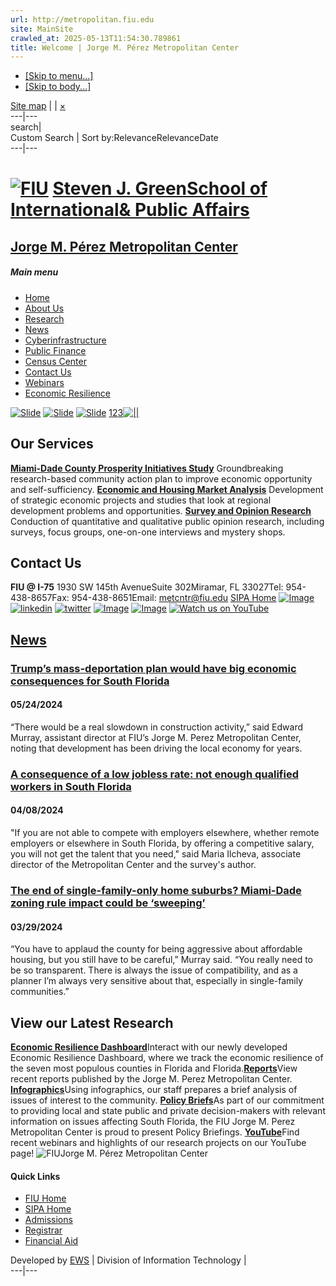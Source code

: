 ```yaml
---
url: http://metropolitan.fiu.edu
site: MainSite
crawled_at: 2025-05-13T11:54:30.789861
title: Welcome | Jorge M. Pérez Metropolitan Center
---
```


  * [[Skip to menu...]](http://metropolitan.fiu.edu/#menu)
  * [[Skip to body...]](http://metropolitan.fiu.edu/#content)


[Site map](http://metropolitan.fiu.edu/sitemap/)
| | [×](javascript:void\(0\) "Clear search box")  
---|---  
search|   
Custom Search
| Sort by:RelevanceRelevanceDate  
---|---  
# [![FIU](http://cstatic.fiu.edu/fiulogo)](http://www.fiu.edu "Go to FIU Home") [Steven J. GreenSchool of International& Public Affairs](http://sipa.fiu.edu "Go to Steven J. Green School of International & Public Affairs Home")
## [Jorge M. Pérez Metropolitan Center](http://metropolitan.fiu.edu/ "Go home")
##### Main menu
  * [Home](http://metropolitan.fiu.edu/)
  * [About Us](http://metropolitan.fiu.edu/about/)
  * [Research](http://metropolitan.fiu.edu/research/)
  * [News](http://metropolitan.fiu.edu/news/)
  * [Cyberinfrastructure](http://metropolitan.fiu.edu/cyberinfrastructure/)
  * [Public Finance](http://metropolitan.fiu.edu/publicfinance/)
  * [Census Center](http://metropolitan.fiu.edu/census-center/)
  * [Contact Us](http://metropolitan.fiu.edu/contact-us-1/)
  * [Webinars](http://metropolitan.fiu.edu/webinars/)
  * [Economic Resilience](http://metropolitan.fiu.edu/economic-resilience-dashboard/)


[![Slide](http://metropolitan.fiu.edu/inc.l/slide-1/slide.png)](http://metropolitan.fiu.edu/economic-resilience-dashboard)
[![Slide](http://metropolitan.fiu.edu/inc.l/slide-4/slide.png)](http://metropolitan.fiu.edu/about)
[![Slide](http://metropolitan.fiu.edu/inc.l/slide/slide.png)](http://metropolitan.fiu.edu/research/periodic-publications/)
[1](http://metropolitan.fiu.edu/ "Jump to this slide")[2](http://metropolitan.fiu.edu/ "Jump to this slide")[3](http://metropolitan.fiu.edu/ "Jump to this slide")[![||](http://cstatic.fiu.edu/pause)](http://metropolitan.fiu.edu/)
## Our Services
[**Miami-Dade County Prosperity Initiatives Study**](http://metropolitan.fiu.edu/research/services/economic-and-housing-market-analysis/) Groundbreaking research-based community action plan to improve economic opportunity and self-sufficiency.
[**Economic and Housing Market Analysis**](http://metropolitan.fiu.edu/research/services/economic-and-housing-market-analysis/) Development of strategic economic projects and studies that look at regional development problems and opportunities.
[**Survey and Opinion Research**](http://metropolitan.fiu.edu/research/services/survey-and-opinion-research/) Conduction of quantitative and qualitative public opinion research, including surveys, focus groups, one-on-one interviews and mystery shops.
## Contact Us
**FIU @ I-75** 1930 SW 145th AvenueSuite 302Miramar, FL 33027Tel: 954-438-8657Fax: 954-438-8651Email: metcntr@fiu.edu
[ SIPA Home](http://international.fiu.edu)
[ ![Image](http://metropolitan.fiu.edu/inc.l/facebook.png)](https://www.facebook.com/FIUMetroCenter) [ ![ linkedin](http://metropolitan.fiu.edu/inc.l/linkedin.png)](https://www.linkedin.com/company/the-metropolitan-center-fiu/) [ ![ twitter](http://metropolitan.fiu.edu/inc.l/twitter.png)](https://twitter.com/FIUMetroCenter) [![Image](http://metropolitan.fiu.edu/inc.l/instagram_opt-1.png)](https://www.instagram.com/fiumetrocenter/) [ ![Image](http://metropolitan.fiu.edu/inc.l/copy-of-untitled-2.png)](http://eepurl.com/dH-NDH)
[![Watch us on YouTube](http://cstatic.fiu.edu/youtube)](https://www.youtube.com/channel/UC99ZUuIx-SnNeTByzq87Opg)
## [News](http://metropolitan.fiu.edu/news/)
### [Trump’s mass-deportation plan would have big economic consequences for South Florida](https://www.miamiherald.com/news/politics-government/article288725615.html)
#### 05/24/2024
“There would be a real slowdown in construction activity,” said Edward Murray, assistant director at FIU’s Jorge M. Perez Metropolitan Center, noting that development has been driving the local economy for years.
### [A consequence of a low jobless rate: not enough qualified workers in South Florida](https://www.wlrn.org/business/2024-04-08/south-florida-unemployment-jobless-hiring-wages-qualifications)
#### 04/08/2024
"If you are not able to compete with employers elsewhere, whether remote employers or elsewhere in South Florida, by offering a competitive salary, you will not get the talent that you need," said Maria Ilcheva, associate director of the Metropolitan Center and the survey's author.
### [The end of single-family-only home suburbs? Miami-Dade zoning rule impact could be ‘sweeping’](https://www.miamiherald.com/news/local/community/miami-dade/article285811976.html#storylink=cpy)
#### 03/29/2024
“You have to applaud the county for being aggressive about affordable housing, but you still have to be careful,” Murray said. “You really need to be so transparent. There is always the issue of compatibility, and as a planner I’m always very sensitive about that, especially in single-family communities.”
## View our Latest Research
[**Economic Resilience Dashboard**](https://public.tableau.com/views/JPMCResilienceDashboard5_17/MainPage?:language=en-US&:sid=&:display_count=n&:origin=viz_share_link)Interact with our newly developed Economic Resilience Dashboard, where we track the economic resilience of the seven most populous counties in Florida and Florida.[**Reports**](http://metropolitan.fiu.edu/research/periodic-publications/recent-reports/)View recent reports published by the Jorge M. Perez Metropolitan Center.
[**Infographics**](http://metropolitan.fiu.edu/research/periodic-publications/hot-topics/)Using infographics, our staff prepares a brief analysis of issues of interest to the community.
[ **Policy Briefs**](http://metropolitan.fiu.edu/research/periodic-publications/policy-briefings/)As part of our commitment to providing local and state public and private decision-makers with relevant information on issues affecting South Florida, the FIU Jorge M. Perez Metropolitan Center is proud to present Policy Briefings.
[**YouTube**](https://www.youtube.com/channel/UC99ZUuIx-SnNeTByzq87Opg)Find recent webinars and highlights of our research projects on our YouTube page!
![FIU](http://cstatic.fiu.edu/fiulogo_grey.png)Jorge M. Pérez Metropolitan Center
#### Quick Links
  * [FIU Home](http://www.fiu.edu/)
  * [SIPA Home](http://sipa.fiu.edu/)
  * [Admissions](http://admissions.fiu.edu/)
  * [Registrar](http://onestop.fiu.edu)
  * [Financial Aid](http://onestop.fiu.edu/financial-aid/)


Developed by [EWS](http://ews.fiu.edu "Enterprise Web Services") | Division of Information Technology
|   
---|---
